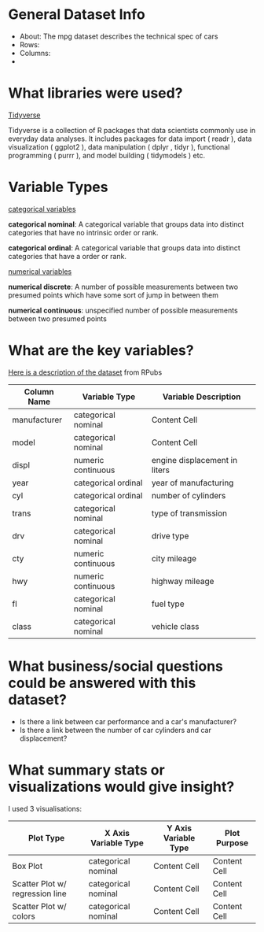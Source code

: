 # General Dataset Info

* About: The mpg dataset describes the technical spec of cars
* Rows:
* Columns:
* 

# What libraries were used?

<ins> Tidyverse </ins>

Tidyverse is a collection of R packages that data scientists commonly use in everyday data analyses. It includes packages for data import ( readr ), data visualization ( ggplot2 ), data manipulation ( dplyr , tidyr ), functional programming ( purrr ), and model building ( tidymodels ) etc.

# Variable Types

<ins> categorical variables </ins>

**categorical nominal**: A categorical variable that groups data into distinct categories that have no intrinsic order or rank.

**categorical ordinal**: A categorical variable that groups data into distinct categories that have a order or rank.

<ins> numerical variables </ins>

**numerical discrete**: A number of possible measurements between two presumed points which have some sort of jump in between them

**numerical continuous**: unspecified number of possible measurements between two presumed points

# What are the key variables?

[Here is a description of the dataset](https://rpubs.com/shailesh/mpg-exploration) from RPubs

| Column Name  | Variable Type | Variable Description |
| ------------- | ------------- | ------------- |
| manufacturer  | categorical nominal  | Content Cell  |
| model  | categorical nominal  | Content Cell  |
| displ  | numeric continuous  | engine displacement in liters  |
| year  | categorical ordinal  | year of manufacturing  |
| cyl  | categorical ordinal  | number of cylinders  |
| trans  | categorical nominal  | type of transmission  |
| drv  | categorical nominal  | 	drive type  |
| cty  | numeric continuous  | city mileage |
| hwy  | numeric continuous  | highway mileage  |
| fl  | categorical nominal  | fuel type  |
| class  | categorical nominal  | vehicle class  |

# What business/social questions could be answered with this dataset?

* Is there a link between car performance and a car's manufacturer?
* Is there a link between the number of car cylinders and car displacement?

# What summary stats or visualizations would give insight?

I used 3 visualisations:

| Plot Type  | X Axis Variable Type | Y Axis Variable Type | Plot Purpose |
| ------------- | ------------- | ------------- | ------------- |
| Box Plot  | categorical nominal  | Content Cell  | Content Cell  |
| Scatter Plot w/ regression line  | categorical nominal  | Content Cell  | Content Cell  |
| Scatter Plot w/ colors  | categorical nominal  | Content Cell  | Content Cell  |
